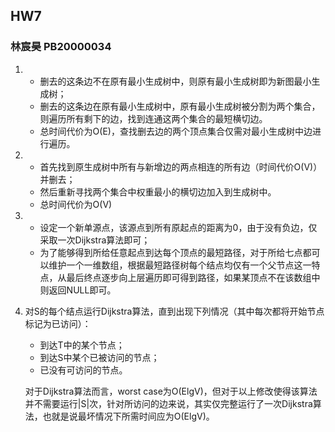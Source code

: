 ## HW7

### 林宸昊 PB20000034

1. - 删去的这条边不在原有最小生成树中，则原有最小生成树即为新图最小生成树；
   - 删去的这条边在原有最小生成树中，原有最小生成树被分割为两个集合，则遍历所有剩下的边，找到连通这两个集合的最短横切边。
   - 总时间代价为O(E)，查找删去边的两个顶点集合仅需对最小生成树中边进行遍历。

2. - 首先找到原生成树中所有与新增边的两点相连的所有边（时间代价O(V)）并删去；
   - 然后重新寻找两个集合中权重最小的横切边加入到生成树中。
   - 总时间代价为O(V)

3. - 设定一个新单源点，该源点到所有原起点的距离为0，由于没有负边，仅采取一次Dijkstra算法即可；
   - 为了能够得到所给任意起点到达每个顶点的最短路径，对于所给七点都可以维护一个一维数组，根据最短路径树每个结点均仅有一个父节点这一特点，从最后终点逐步向上层遍历即可得到路径，如果某顶点不在该数组中则返回NULL即可。

4. 对S的每个结点运行Dijkstra算法，直到出现下列情况（其中每次都将开始节点标记为已访问）：

   - 到达T中的某个节点；
   - 到达S中某个已被访问的节点；
   - 已没有可访问的节点。

   对于Dijkstra算法而言，worst case为O(ElgV)，但对于以上修改使得该算法并不需要运行|S|次，针对所访问的边来说，其实仅完整运行了一次Dijkstra算法，也就是说最坏情况下所需时间应为O(ElgV)。

